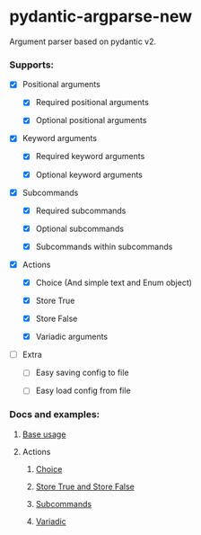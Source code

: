 # pydantic-argparse-new

Argument parser based on pydantic v2.

### Supports:

- [x] Positional arguments
  
  - [x] Required positional arguments
  
  - [x] Optional positional arguments

- [x] Keyword arguments
  
  - [x] Required keyword arguments
  
  - [x] Optional keyword arguments

- [x] Subcommands
  
  - [x] Required subcommands
  
  - [x] Optional subcommands
  
  - [x] Subcommands within subcommands

- [x] Actions
  
  - [x] Choice (And simple text and Enum object)
  
  - [x] Store True
  
  - [x] Store False
  
  - [x] Variadic arguments

- [ ] Extra
  
  - [ ] Easy saving config to file
  
  - [ ] Easy load config from file

### Docs and examples:

1. [Base usage](./docs/BaseUsage.md)

2. Actions
   
   1. [Choice](./docs/Choice.md)
   
   2. [Store True and Store False](./docs/StoreTrueFalse.md)
   
   3. [Subcommands](./docs/Subcommans.md)
   
   4. [Variadic](./docs/Variadic.md)
